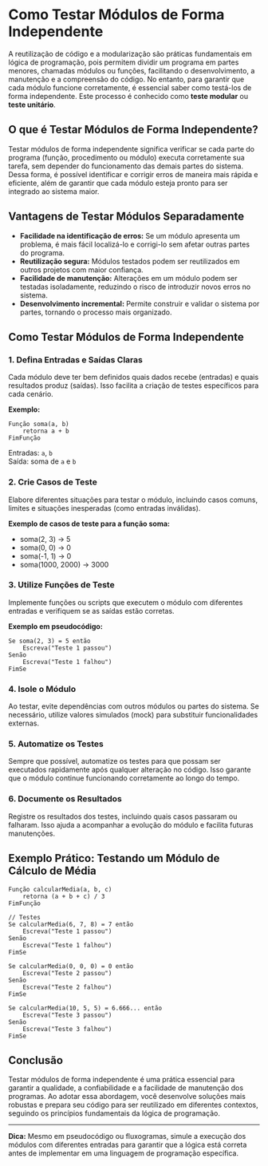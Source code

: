 
# Como Testar Módulos de Forma Independente

A reutilização de código e a modularização são práticas fundamentais em lógica de programação, pois permitem dividir um programa em partes menores, chamadas módulos ou funções, facilitando o desenvolvimento, a manutenção e a compreensão do código. No entanto, para garantir que cada módulo funcione corretamente, é essencial saber como testá-los de forma independente. Este processo é conhecido como **teste modular** ou **teste unitário**.

## O que é Testar Módulos de Forma Independente?

Testar módulos de forma independente significa verificar se cada parte do programa (função, procedimento ou módulo) executa corretamente sua tarefa, sem depender do funcionamento das demais partes do sistema. Dessa forma, é possível identificar e corrigir erros de maneira mais rápida e eficiente, além de garantir que cada módulo esteja pronto para ser integrado ao sistema maior.

## Vantagens de Testar Módulos Separadamente

- **Facilidade na identificação de erros:** Se um módulo apresenta um problema, é mais fácil localizá-lo e corrigi-lo sem afetar outras partes do programa.
- **Reutilização segura:** Módulos testados podem ser reutilizados em outros projetos com maior confiança.
- **Facilidade de manutenção:** Alterações em um módulo podem ser testadas isoladamente, reduzindo o risco de introduzir novos erros no sistema.
- **Desenvolvimento incremental:** Permite construir e validar o sistema por partes, tornando o processo mais organizado.

## Como Testar Módulos de Forma Independente

### 1. Defina Entradas e Saídas Claras

Cada módulo deve ter bem definidos quais dados recebe (entradas) e quais resultados produz (saídas). Isso facilita a criação de testes específicos para cada cenário.

**Exemplo:**
```pseudocode
Função soma(a, b)
    retorna a + b
FimFunção
```
Entradas: `a`, `b`  
Saída: soma de `a` e `b`

### 2. Crie Casos de Teste

Elabore diferentes situações para testar o módulo, incluindo casos comuns, limites e situações inesperadas (como entradas inválidas).

**Exemplo de casos de teste para a função soma:**
- soma(2, 3) → 5
- soma(0, 0) → 0
- soma(-1, 1) → 0
- soma(1000, 2000) → 3000

### 3. Utilize Funções de Teste

Implemente funções ou scripts que executem o módulo com diferentes entradas e verifiquem se as saídas estão corretas.

**Exemplo em pseudocódigo:**
```pseudocode
Se soma(2, 3) = 5 então
    Escreva("Teste 1 passou")
Senão
    Escreva("Teste 1 falhou")
FimSe
```

### 4. Isole o Módulo

Ao testar, evite dependências com outros módulos ou partes do sistema. Se necessário, utilize valores simulados (mock) para substituir funcionalidades externas.

### 5. Automatize os Testes

Sempre que possível, automatize os testes para que possam ser executados rapidamente após qualquer alteração no código. Isso garante que o módulo continue funcionando corretamente ao longo do tempo.

### 6. Documente os Resultados

Registre os resultados dos testes, incluindo quais casos passaram ou falharam. Isso ajuda a acompanhar a evolução do módulo e facilita futuras manutenções.

## Exemplo Prático: Testando um Módulo de Cálculo de Média

```pseudocode
Função calcularMedia(a, b, c)
    retorna (a + b + c) / 3
FimFunção

// Testes
Se calcularMedia(6, 7, 8) = 7 então
    Escreva("Teste 1 passou")
Senão
    Escreva("Teste 1 falhou")
FimSe

Se calcularMedia(0, 0, 0) = 0 então
    Escreva("Teste 2 passou")
Senão
    Escreva("Teste 2 falhou")
FimSe

Se calcularMedia(10, 5, 5) = 6.666... então
    Escreva("Teste 3 passou")
Senão
    Escreva("Teste 3 falhou")
FimSe
```

## Conclusão

Testar módulos de forma independente é uma prática essencial para garantir a qualidade, a confiabilidade e a facilidade de manutenção dos programas. Ao adotar essa abordagem, você desenvolve soluções mais robustas e prepara seu código para ser reutilizado em diferentes contextos, seguindo os princípios fundamentais da lógica de programação.

---
**Dica:** Mesmo em pseudocódigo ou fluxogramas, simule a execução dos módulos com diferentes entradas para garantir que a lógica está correta antes de implementar em uma linguagem de programação específica.
```

